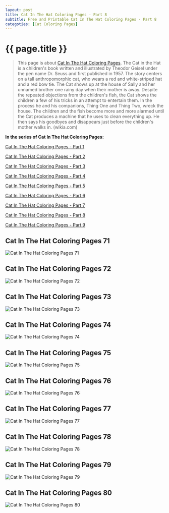 ```yaml
---
layout: post
title: Cat In The Hat Coloring Pages - Part 8
subtitle: Free and Printable Cat In The Hat Coloring Pages - Part 8
categoties: [Cat Coloring Pages]
---
```

{{ page.title }}
================
> This page is about [Cat In The Hat Coloring Pages](https://hoanghabelle.github.io/). The Cat in the Hat is a children's book written and illustrated by Theodor Geisel under the pen name Dr. Seuss and first published in 1957. The story centers on a tall anthropomorphic cat, who wears a red and white-striped hat and a red bow tie. The Cat shows up at the house of Sally and her unnamed brother one rainy day when their mother is away. Despite the repeated objections from the children's fish, the Cat shows the children a few of his tricks in an attempt to entertain them. In the process he and his companions, Thing One and Thing Two, wreck the house. The children and the fish become more and more alarmed until the Cat produces a machine that he uses to clean everything up. He then says his goodbyes and disappears just before the children's mother walks in. (wikia.com)

**In the series of Cat In The Hat Coloring Pages:**

[Cat In The Hat Coloring Pages - Part 1](https://hoanghabelle.github.io/2017/11/06/Cat-In-The-Hat-Coloring-Pages-part-1.html)

[Cat In The Hat Coloring Pages - Part 2](https://hoanghabelle.github.io/2017/11/06/Cat-In-The-Hat-Coloring-Pages-part-2.html)

[Cat In The Hat Coloring Pages - Part 3](https://hoanghabelle.github.io/2017/11/06/Cat-In-The-Hat-Coloring-Pages-part-3.html)

[Cat In The Hat Coloring Pages - Part 4](https://hoanghabelle.github.io/2017/11/06/Cat-In-The-Hat-Coloring-Pages-part-4.html)

[Cat In The Hat Coloring Pages - Part 5](https://hoanghabelle.github.io/2017/11/06/Cat-In-The-Hat-Coloring-Pages-part-5.html)

[Cat In The Hat Coloring Pages - Part 6](https://hoanghabelle.github.io/2017/11/06/Cat-In-The-Hat-Coloring-Pages-part-6.html)

[Cat In The Hat Coloring Pages - Part 7](https://hoanghabelle.github.io/2017/11/06/Cat-In-The-Hat-Coloring-Pages-part-7.html)

[Cat In The Hat Coloring Pages - Part 8](https://hoanghabelle.github.io/2017/11/06/Cat-In-The-Hat-Coloring-Pages-part-8.html)

[Cat In The Hat Coloring Pages - Part 9](https://hoanghabelle.github.io/2017/11/06/Cat-In-The-Hat-Coloring-Pages-part-9.html)

## Cat In The Hat Coloring Pages 71
![Cat In The Hat Coloring Pages 71](https://hoanghabelle.github.io/img/Cat-In-The-Hat-Coloring-Pages%20(71).jpg "Cat In The Hat Coloring Pages 71")

## Cat In The Hat Coloring Pages 72
![Cat In The Hat Coloring Pages 72](https://hoanghabelle.github.io/img/Cat-In-The-Hat-Coloring-Pages%20(72).jpg "Cat In The Hat Coloring Pages 72")

## Cat In The Hat Coloring Pages 73
![Cat In The Hat Coloring Pages 73](https://hoanghabelle.github.io/img/Cat-In-The-Hat-Coloring-Pages%20(73).jpg "Cat In The Hat Coloring Pages 73")

## Cat In The Hat Coloring Pages 74
![Cat In The Hat Coloring Pages 74](https://hoanghabelle.github.io/img/Cat-In-The-Hat-Coloring-Pages%20(74).jpg "Cat In The Hat Coloring Pages 74")

<script async src="//pagead2.googlesyndication.com/pagead/js/adsbygoogle.js"></script><ins class="adsbygoogle" style="display:block" data-ad-format="fluid" data-ad-layout-key="-8i+1w-dq+e9+ft" data-ad-client="ca-pub-6753140515841889" data-ad-slot="6190446671"></ins> <script> (adsbygoogle = window.adsbygoogle || []).push({}); </script>

## Cat In The Hat Coloring Pages 75
![Cat In The Hat Coloring Pages 75](https://hoanghabelle.github.io/img/Cat-In-The-Hat-Coloring-Pages%20(75).jpg "Cat In The Hat Coloring Pages 75")

## Cat In The Hat Coloring Pages 76
![Cat In The Hat Coloring Pages 76](https://hoanghabelle.github.io/img/Cat-In-The-Hat-Coloring-Pages%20(76).jpg "Cat In The Hat Coloring Pages 76")

## Cat In The Hat Coloring Pages 77
![Cat In The Hat Coloring Pages 77](https://hoanghabelle.github.io/img/Cat-In-The-Hat-Coloring-Pages%20(77).jpg "Cat In The Hat Coloring Pages 77")

## Cat In The Hat Coloring Pages 78
![Cat In The Hat Coloring Pages 78](https://hoanghabelle.github.io/img/Cat-In-The-Hat-Coloring-Pages%20(78).jpg "Cat In The Hat Coloring Pages 78")

<script async src="//pagead2.googlesyndication.com/pagead/js/adsbygoogle.js"></script><ins class="adsbygoogle" style="display:block" data-ad-format="fluid" data-ad-layout-key="-8i+1w-dq+e9+ft" data-ad-client="ca-pub-6753140515841889" data-ad-slot="6190446671"></ins> <script> (adsbygoogle = window.adsbygoogle || []).push({}); </script>

## Cat In The Hat Coloring Pages 79
![Cat In The Hat Coloring Pages 79](https://hoanghabelle.github.io/img/Cat-In-The-Hat-Coloring-Pages%20(79).jpg "Cat In The Hat Coloring Pages 79")

## Cat In The Hat Coloring Pages 80
![Cat In The Hat Coloring Pages 80](https://hoanghabelle.github.io/img/Cat-In-The-Hat-Coloring-Pages%20(80).jpg "Cat In The Hat Coloring Pages 80")

